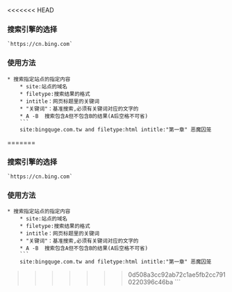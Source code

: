 <<<<<<< HEAD
### 搜索引擎的选择

	`https://cn.bing.com`

### 使用方法
	* 搜索指定站点的指定内容
		* site:站点的域名
		* filetype:搜索结果的格式
		* intitle：网页标题里的关键词
		* "关键词"：基准搜索,必须有关键词对应的文字的
		* A -B  搜索包含A但不包含B的结果(A后空格不可省)
		```
		site:bingquge.com.tw and filetype:html intitle:"第一章" 恶魔囚笼

=======
### 搜索引擎的选择

	`https://cn.bing.com`

### 使用方法
	* 搜索指定站点的指定内容
		* site:站点的域名
		* filetype:搜索结果的格式
		* intitle：网页标题里的关键词
		* "关键词"：基准搜索,必须有关键词对应的文字的
		* A -B  搜索包含A但不包含B的结果(A后空格不可省)
		```
		site:bingquge.com.tw and filetype:html intitle:"第一章" 恶魔囚笼

>>>>>>> 0d508a3cc92ab72c1ae5fb2cc7910220396c46ba
		```